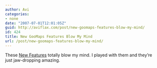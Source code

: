 ```yaml
---
author: Avi
categories:
- none
date: "2007-07-01T12:01:05Z"
guid: http://aviflax.com/post/new-goomaps-features-blow-my-mind/
id: 424
title: New GooMaps Features Blow My Mind
url: /post/new-goomaps-features-blow-my-mind/
---
```

These [New Features](http://maps.google.com/help/maps/directions/index.html#utm_campaign=en&utm_source=en-mapshpp-na-us-google&utm_medium=mapshpp) totally blow my mind. I played with them and they&#8217;re just jaw-dropping amazing.